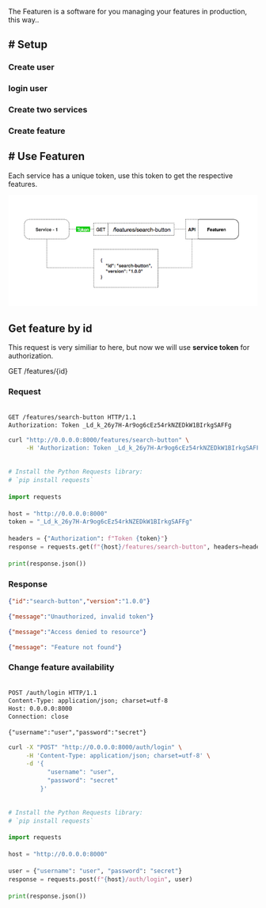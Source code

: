 The Featuren is a software for you managing your features in production, this way..

## # Setup

### Create user

### login user

### Create two services

### Create feature



## # Use Featuren

Each service has a unique token, use this token to get the respective features.

![Example](assets/images/example_feature_by_id.png)

## Get feature by id

This request is very similiar to here, but now we will use <b>service token</b> for authorization.

<span class="resource"><span class="base get">GET</span> /features/{id}</span>

###  Request

```http tab="HTTP"

GET /features/search-button HTTP/1.1
Authorization: Token _Ld_k_26y7H-Ar9og6cEz54rkNZEDkW1BIrkgSAFFg
```



```bash tab="Curl"
curl "http://0.0.0.0:8000/features/search-button" \
     -H 'Authorization: Token _Ld_k_26y7H-Ar9og6cEz54rkNZEDkW1BIrkgSAFFg'
```

```python tab="Python"

# Install the Python Requests library:
# `pip install requests`

import requests

host = "http://0.0.0.0:8000"
token = "_Ld_k_26y7H-Ar9og6cEz54rkNZEDkW1BIrkgSAFFg"

headers = {"Authorization": f"Token {token}"}
response = requests.get(f"{host}/features/search-button", headers=headers)

print(response.json())


```

### Response
```json tab="200"
{"id":"search-button","version":"1.0.0"}
```

```json tab="400"
{"message":"Unauthorized, invalid token"}
```

```json tab="403"
{"message":"Access denied to resource"}
```

```json tab="404"
{"message": "Feature not found"}
```


### Change feature availability

```http tab="HTTP"

POST /auth/login HTTP/1.1
Content-Type: application/json; charset=utf-8
Host: 0.0.0.0:8000
Connection: close

{"username":"user","password":"secret"}
```



```bash tab="Curl"
curl -X "POST" "http://0.0.0.0:8000/auth/login" \
     -H 'Content-Type: application/json; charset=utf-8' \
     -d '{
           "username": "user",
           "password": "secret"
         }'
```

```python tab="Python"

# Install the Python Requests library:
# `pip install requests`

import requests

host = "http://0.0.0.0:8000"

user = {"username": "user", "password": "secret"}
response = requests.post(f"{host}/auth/login", user)

print(response.json())
```


